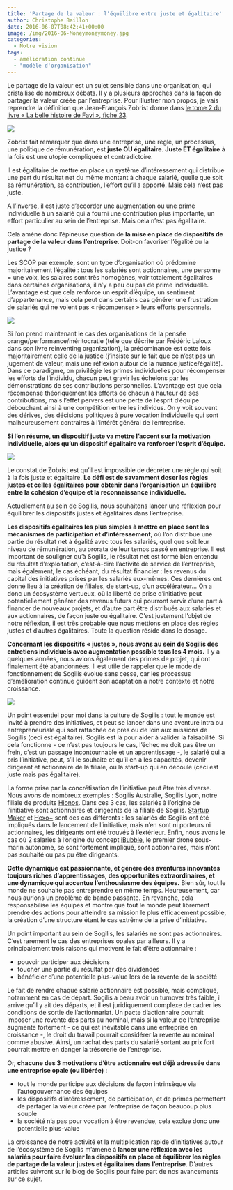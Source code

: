 ```yaml
---
title: 'Partage de la valeur : l’équilibre entre juste et égalitaire'
author: Christophe Baillon
date: 2016-06-07T08:42:41+00:00
image: /img/2016-06-Moneymoneymoney.jpg
categories:
  - Notre vision
tags:
  - amélioration continue
  - "modèle d'organisation"
---
```


Le partage de la valeur est un sujet sensible dans une organisation, qui cristallise de nombreux débats. Il y a plusieurs approches dans la façon de partager la valeur créée par l’entreprise. Pour illustrer mon propos, je vais reprendre la définition que Jean-François Zobrist donne dans [le tome 2 du livre « La belle histoire de Favi », fiche 23](http://www.favi.com/wp-content/uploads/2015/10/23.pdf).

![](/img/2016-06-Belle-histoire-favi-201x300.jpg)

Zobrist fait remarquer que dans une entreprise, une règle, un processus, une politique de rémunération, est **juste OU égalitaire**. **Juste ET égalitaire** à la fois est une utopie compliquée et contradictoire.

Il est égalitaire de mettre en place un système d’intéressement qui distribue une part du résultat net du même montant à chaque salarié, quelle que soit sa rémunération, sa contribution, l’effort qu’il a apporté. Mais cela n’est pas juste.

A l’inverse, il est juste d’accorder une augmentation ou une prime individuelle à un salarié qui a fourni une contribution plus importante, un effort particulier au sein de l’entreprise. Mais cela n’est pas égalitaire.

Cela amène donc l’épineuse question de **la mise en place de dispositifs de partage de la valeur dans l’entreprise**. Doit-on favoriser l’égalité ou la justice ?

Les SCOP par exemple, sont un type d’organisation où prédomine majoritairement l’égalité : tous les salariés sont actionnaires, une personne = une voix, les salaires sont très homogènes, voir totalement égalitaires dans certaines organisations, il n’y a peu ou pas de prime individuelle. L’avantage est que cela renforce un esprit d’équipe, un sentiment d’appartenance, mais cela peut dans certains cas générer une frustration de salariés qui ne voient pas « récompenser » leurs efforts personnels.

![](/img/2016-06-Laloux-300x207.jpg)

Si l’on prend maintenant le cas des organisations de la pensée orange/performance/méritocratie (telle que décrite par Frédéric Laloux dans son livre reinventing organization), la prédominance est cette fois majoritairement celle de la justice (j’insiste sur le fait que ce n’est pas un jugement de valeur, mais une réflexion autour de la nuance justice/égalité). Dans ce paradigme, on privilégie les primes individuelles pour récompenser les efforts de l’individu, chacun peut gravir les échelons par les démonstrations de ses contributions personnelles. L’avantage est que cela récompense théoriquement les efforts de chacun à hauteur de ses contributions, mais l’effet pervers est une perte de l’esprit d’équipe débouchant ainsi à une compétition entre les individus. On y voit souvent des dérives, des décisions politiques à pure vocation individuelle qui sont malheureusement contraires à l’intérêt général de l’entreprise.

**Si l’on résume, un dispositif juste va mettre l’accent sur la motivation individuelle, alors qu’un dispositif égalitaire va renforcer l’esprit d’équipe.**

![](/img/2016-06-Zobrist-300x169.jpg)

Le constat de Zobrist est qu’il est impossible de décréter une règle qui soit à la fois juste et égalitaire. **Le défi est de savamment doser les règles justes et celles égalitaires pour obtenir dans l’organisation un équilibre entre la cohésion d’équipe et la reconnaissance individuelle.**

Actuellement au sein de Sogilis, nous souhaitons lancer une réflexion pour équilibrer les dispositifs justes et égalitaires dans l’entreprise.

**Les dispositifs égalitaires les plus simples à mettre en place sont les mécanismes de participation et d’intéressement**, où l’on distribue une partie du résultat net à égalité avec tous les salariés, quel que soit leur niveau de rémunération, au prorata de leur temps passé en entreprise. Il est important de souligner qu’à Sogilis, le résultat net est formé bien entendu du résultat d’exploitation, c’est-à-dire l’activité de service de l’entreprise, mais également, le cas échéant, du résultat financier : les revenus du capital des initiatives prises par les salariés eux-mêmes. Ces dernières ont donné lieu à la création de filiales, de start-up, d’un accélérateur… On a donc un écosystème vertueux, où la liberté de prise d’initiative peut potentiellement générer des revenus futurs qui pourront servir d’une part à financer de nouveaux projets, et d’autre part être distribués aux salariés et aux actionnaires, de façon juste ou égalitaire. C’est justement l’objet de notre réflexion, il est très probable que nous mettions en place des règles justes et d’autres égalitaires. Toute la question réside dans le dosage.

**Concernant les dispositifs « justes », nous avons au sein de Sogilis des entretiens individuels avec augmentation possible tous les 4 mois.** Il y a quelques années, nous avions également des primes de projet, qui ont finalement été abandonnées. Il est utile de rappeler que le mode de fonctionnement de Sogilis évolue sans cesse, car les processus d’amélioration continue guident son adaptation à notre contexte et notre croissance.

![](/img/2016-04-0.Haut_Page-300x200.jpg)

Un point essentiel pour moi dans la culture de Sogilis : tout le monde est invité à prendre des initiatives, et peut se lancer dans une aventure intra ou entrepreneuriale qui soit rattachée de près ou de loin aux missions de Sogilis (ceci est égalitaire). Sogilis est là pour aider à valider la faisabilité. Si cela fonctionne - ce n’est pas toujours le cas, l’échec ne doit pas être un frein, c’est un passage incontournable et un apprentissage -, le salarié qui a pris l’initiative, peut, s’il le souhaite et qu’il en a les capacités, devenir dirigeant et actionnaire de la filiale, ou la start-up qui en découle (ceci est juste mais pas égalitaire).

La forme prise par la concrétisation de l’initiative peut être très diverse. Nous avons de nombreux exemples : Sogilis Australie, Sogilis Lyon, notre filiale de produits [Hionos](http://hionos.com/). Dans ces 3 cas, les salariés à l’origine de l’initiative sont actionnaires et dirigeants de la filiale de Sogilis. [Startup Maker](http://www.startup-maker.com/) et [Hexo+](https://hexoplus.com/) sont des cas différents : les salariés de Sogilis ont été impliqués dans le lancement de l’initiative, mais n’en sont ni porteurs ni actionnaires, les dirigeants ont été trouvés à l’extérieur. Enfin, nous avons le cas où 2 salariés à l’origine du concept [iBubble](https://www.notiloplus.com), le premier drone sous-marin autonome, se sont fortement impliqué, sont actionnaires, mais n’ont pas souhaité ou pas pu être dirigeants.

**Cette dynamique est passionnante, et génère des aventures innovantes toujours riches d’apprentissages, des opportunités extraordinaires, et une dynamique qui accentue l’enthousiasme des équipes.** Bien sûr, tout le monde ne souhaite pas entreprendre en même temps. Heureusement, car nous aurions un problème de bande passante. En revanche, cela responsabilise les équipes et montre que tout le monde peut librement prendre des actions pour atteindre sa mission le plus efficacement possible, la création d’une structure étant le cas extrême de la prise d’initiative.

Un point important au sein de Sogilis, les salariés ne sont pas actionnaires. C’est rarement le cas des entreprises opales par ailleurs. Il y a principalement trois raisons qui motivent le fait d’être actionnaire :

- pouvoir participer aux décisions
- toucher une partie du résultat par des dividendes
- bénéficier d’une potentielle plus-value lors de la revente de la société

Le fait de rendre chaque salarié actionnaire est possible, mais compliqué, notamment en cas de départ. Sogilis a beau avoir un turnover très faible, il arrive qu’il y ait des départs, et il est juridiquement complexe de cadrer les conditions de sortie de l’actionnariat. Un pacte d’actionnaire pourrait imposer une revente des parts au nominal, mais si la valeur de l’entreprise augmente fortement - ce qui est inévitable dans une entreprise en croissance -, le droit du travail pourrait considérer la revente au nominal comme abusive. Ainsi, un rachat des parts du salarié sortant au prix fort pourrait mettre en danger la trésorerie de l’entreprise.

Or, **chacune des 3 motivations d’être actionnaire est déjà adressée dans une entreprise opale (ou libérée)** :

- tout le monde participe aux décisions de façon intrinsèque via l’autogouvernance des équipes
- les dispositifs d’intéressement, de participation, et de primes permettent de partager la valeur créée par l’entreprise de façon beaucoup plus souple
- la société n’a pas pour vocation à être revendue, cela exclue donc une potentielle plus-value

La croissance de notre activité et la multiplication rapide d’initiatives autour de l’écosystème de Sogilis m’amène à **lancer une réflexion avec les salariés pour faire évoluer les dispositifs en place et équilibrer les règles de partage de la valeur justes et égalitaires dans l’entreprise**. D’autres articles suivront sur le blog de Sogilis pour faire part de nos avancements sur ce sujet.
